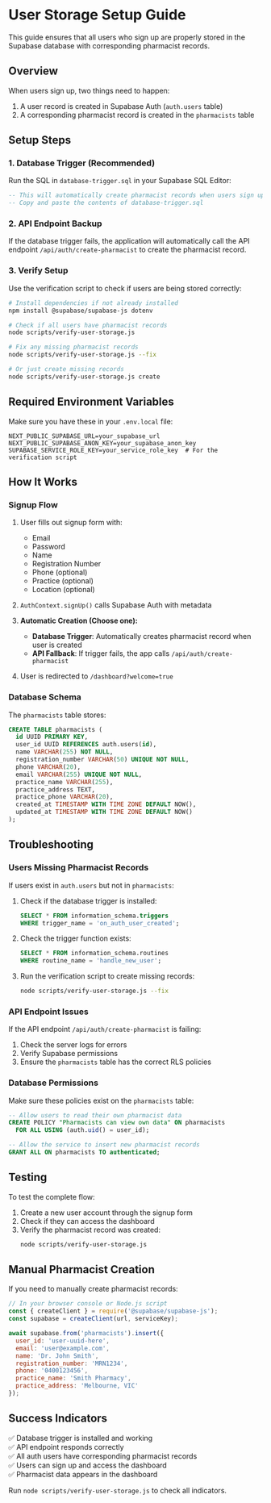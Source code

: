 # User Storage Setup Guide

This guide ensures that all users who sign up are properly stored in the Supabase database with corresponding pharmacist records.

## Overview

When users sign up, two things need to happen:
1. A user record is created in Supabase Auth (`auth.users` table)
2. A corresponding pharmacist record is created in the `pharmacists` table

## Setup Steps

### 1. Database Trigger (Recommended)

Run the SQL in `database-trigger.sql` in your Supabase SQL Editor:

```sql
-- This will automatically create pharmacist records when users sign up
-- Copy and paste the contents of database-trigger.sql
```

### 2. API Endpoint Backup

If the database trigger fails, the application will automatically call the API endpoint `/api/auth/create-pharmacist` to create the pharmacist record.

### 3. Verify Setup

Use the verification script to check if users are being stored correctly:

```bash
# Install dependencies if not already installed
npm install @supabase/supabase-js dotenv

# Check if all users have pharmacist records
node scripts/verify-user-storage.js

# Fix any missing pharmacist records
node scripts/verify-user-storage.js --fix

# Or just create missing records
node scripts/verify-user-storage.js create
```

## Required Environment Variables

Make sure you have these in your `.env.local` file:

```env
NEXT_PUBLIC_SUPABASE_URL=your_supabase_url
NEXT_PUBLIC_SUPABASE_ANON_KEY=your_supabase_anon_key
SUPABASE_SERVICE_ROLE_KEY=your_service_role_key  # For the verification script
```

## How It Works

### Signup Flow

1. User fills out signup form with:
   - Email
   - Password
   - Name
   - Registration Number
   - Phone (optional)
   - Practice (optional)
   - Location (optional)

2. `AuthContext.signUp()` calls Supabase Auth with metadata

3. **Automatic Creation (Choose one):**
   - **Database Trigger**: Automatically creates pharmacist record when user is created
   - **API Fallback**: If trigger fails, the app calls `/api/auth/create-pharmacist`

4. User is redirected to `/dashboard?welcome=true`

### Database Schema

The `pharmacists` table stores:
```sql
CREATE TABLE pharmacists (
  id UUID PRIMARY KEY,
  user_id UUID REFERENCES auth.users(id),
  name VARCHAR(255) NOT NULL,
  registration_number VARCHAR(50) UNIQUE NOT NULL,
  phone VARCHAR(20),
  email VARCHAR(255) UNIQUE NOT NULL,
  practice_name VARCHAR(255),
  practice_address TEXT,
  practice_phone VARCHAR(20),
  created_at TIMESTAMP WITH TIME ZONE DEFAULT NOW(),
  updated_at TIMESTAMP WITH TIME ZONE DEFAULT NOW()
);
```

## Troubleshooting

### Users Missing Pharmacist Records

If users exist in `auth.users` but not in `pharmacists`:

1. Check if the database trigger is installed:
   ```sql
   SELECT * FROM information_schema.triggers 
   WHERE trigger_name = 'on_auth_user_created';
   ```

2. Check the trigger function exists:
   ```sql
   SELECT * FROM information_schema.routines 
   WHERE routine_name = 'handle_new_user';
   ```

3. Run the verification script to create missing records:
   ```bash
   node scripts/verify-user-storage.js --fix
   ```

### API Endpoint Issues

If the API endpoint `/api/auth/create-pharmacist` is failing:

1. Check the server logs for errors
2. Verify Supabase permissions
3. Ensure the `pharmacists` table has the correct RLS policies

### Database Permissions

Make sure these policies exist on the `pharmacists` table:

```sql
-- Allow users to read their own pharmacist data
CREATE POLICY "Pharmacists can view own data" ON pharmacists
  FOR ALL USING (auth.uid() = user_id);

-- Allow the service to insert new pharmacist records
GRANT ALL ON pharmacists TO authenticated;
```

## Testing

To test the complete flow:

1. Create a new user account through the signup form
2. Check if they can access the dashboard
3. Verify the pharmacist record was created:
   ```bash
   node scripts/verify-user-storage.js
   ```

## Manual Pharmacist Creation

If you need to manually create pharmacist records:

```javascript
// In your browser console or Node.js script
const { createClient } = require('@supabase/supabase-js');
const supabase = createClient(url, serviceKey);

await supabase.from('pharmacists').insert({
  user_id: 'user-uuid-here',
  email: 'user@example.com',
  name: 'Dr. John Smith',
  registration_number: 'MRN1234',
  phone: '0400123456',
  practice_name: 'Smith Pharmacy',
  practice_address: 'Melbourne, VIC'
});
```

## Success Indicators

✅ Database trigger is installed and working  
✅ API endpoint responds correctly  
✅ All auth users have corresponding pharmacist records  
✅ Users can sign up and access the dashboard  
✅ Pharmacist data appears in the dashboard  

Run `node scripts/verify-user-storage.js` to check all indicators. 